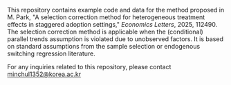 This repository contains example code and data for the method proposed in M. Park, "A selection correction method for heterogeneous treatment effects in staggered adoption settings," *Economics Letters*, 2025, 112490.
The selection correction method is applicable when the (conditional) parallel trends assumption is violated due to unobserved factors. It is based on standard assumptions from the sample selection or endogenous switching regression literature.

For any inquiries related to this repository, please contact minchul1352@korea.ac.kr
